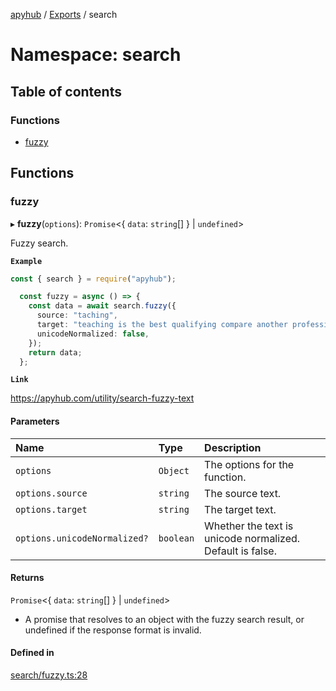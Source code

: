 [apyhub](../README.md) / [Exports](../modules.md) / search

# Namespace: search

## Table of contents

### Functions

- [fuzzy](search.md#fuzzy)

## Functions

### fuzzy

▸ **fuzzy**(`options`): `Promise`<{ `data`: `string`[]  } \| `undefined`\>

Fuzzy search.

**`Example`**

```ts
const { search } = require("apyhub");

  const fuzzy = async () => {
    const data = await search.fuzzy({
      source: "taching",
      target: "teaching is the best qualifying compare another profession",
      unicodeNormalized: false,
    });
    return data;
  };
```

**`Link`**

https://apyhub.com/utility/search-fuzzy-text

#### Parameters

| Name | Type | Description |
| :------ | :------ | :------ |
| `options` | `Object` | The options for the function. |
| `options.source` | `string` | The source text. |
| `options.target` | `string` | The target text. |
| `options.unicodeNormalized?` | `boolean` | Whether the text is unicode normalized. Default is false. |

#### Returns

`Promise`<{ `data`: `string`[]  } \| `undefined`\>

- A promise that resolves to
  an object with the fuzzy search result, or undefined if the response format
  is invalid.

#### Defined in

[search/fuzzy.ts:28](https://github.com/apyhub/apyhub.js/blob/334efcb/src/search/fuzzy.ts#L28)
